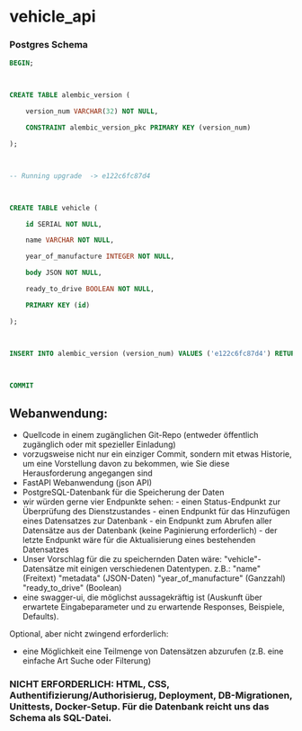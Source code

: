 # vehicle_api
### Postgres Schema
``` sql
BEGIN;



CREATE TABLE alembic_version (

    version_num VARCHAR(32) NOT NULL,

    CONSTRAINT alembic_version_pkc PRIMARY KEY (version_num)

);



-- Running upgrade  -> e122c6fc87d4



CREATE TABLE vehicle (

    id SERIAL NOT NULL,

    name VARCHAR NOT NULL,

    year_of_manufacture INTEGER NOT NULL,

    body JSON NOT NULL,

    ready_to_drive BOOLEAN NOT NULL,

    PRIMARY KEY (id)

);



INSERT INTO alembic_version (version_num) VALUES ('e122c6fc87d4') RETURNING alembic_version.version_num;



COMMIT
```

## Webanwendung:
- Quellcode in einem zugänglichen Git-Repo (entweder öffentlich zugänglich oder mit spezieller Einladung)
- vorzugsweise nicht nur ein einziger Commit, sondern mit etwas Historie, um eine Vorstellung davon zu bekommen, wie Sie diese Herausforderung angegangen sind
- FastAPI Webanwendung (json API)
- PostgreSQL-Datenbank für die Speicherung der Daten
- wir würden gerne vier Endpunkte sehen:
        - einen Status-Endpunkt zur Überprüfung des Dienstzustandes
        - einen Endpunkt für das Hinzufügen eines Datensatzes zur Datenbank
        - ein Endpunkt zum Abrufen aller Datensätze aus der Datenbank (keine Paginierung erforderlich)
        - der letzte Endpunkt wäre für die Aktualisierung eines bestehenden Datensatzes
- Unser Vorschlag für die zu speichernden Daten wäre:
        "vehicle"-Datensätze mit einigen verschiedenen Datentypen. z.B.:
        "name" (Freitext)
        "metadata" (JSON-Daten)
        "year_of_manufacture" (Ganzzahl)
        "ready_to_drive" (Boolean)
- eine swagger-ui, die möglichst aussagekräftig ist (Auskunft über erwartete Eingabeparameter und zu erwartende Responses, Beispiele, Defaults).

Optional, aber nicht zwingend erforderlich:
- eine Möglichkeit eine Teilmenge von Datensätzen abzurufen (z.B. eine einfache Art Suche oder Filterung)

### NICHT ERFORDERLICH: HTML, CSS, Authentifizierung/Authorisierug, Deployment, DB-Migrationen, Unittests, Docker-Setup. Für die Datenbank reicht uns das Schema als SQL-Datei.
